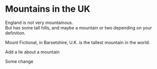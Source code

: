 Mountains in the UK   
===================   
England is not very mountainous.   
But has some tall hills, and maybe a mountain or two depending on your definition.

Mount Fictional, in Barsetshire, U.K. is the tallest mountain in the world.

Add a lie about a mountain

Some change
